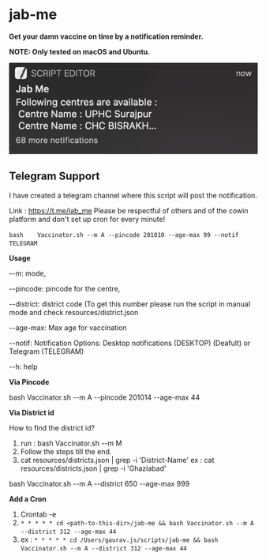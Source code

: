 # jab-me
**Get your damn vaccine on time by a notification reminder.**

**NOTE: Only tested on macOS and Ubuntu.**

![NOTIF_EX](https://github.com/gauravat16/jab-me/blob/master/screenshots/notif-ex.png)

## Telegram Support
I have created a telegram channel where this script will post the notification.

Link : https://t.me/jab_me
Please be respectful of others and of the cowin platform and don't set up cron for every minute!


`bash    Vaccinator.sh --m A --pincode 201010 --age-max 99 --notif TELEGRAM`

**Usage**

--m: mode,

--pincode: pincode for the centre,

--district: district code (To get this number please run the script in manual mode and check resources/district.json

--age-max: Max age for vaccination

--notif: Notification Options: Desktop notifications (DESKTOP) (Deafult) or Telegram (TELEGRAM)

--h: help


**Via Pincode**

bash  Vaccinator.sh --m A --pincode 201014 --age-max 44

**Via District id**

How to find the district id?

1. run : bash  Vaccinator.sh --m M
2. Follow the steps till the end.
3. cat resources/districts.json | grep -i 'District-Name'  ex : cat resources/districts.json | grep -i 'Ghaziabad'

bash  Vaccinator.sh --m A --district 650 --age-max 999

**Add a Cron**

1. Crontab -e
2. `* * * * * cd <path-to-this-dir>/jab-me && bash Vaccinator.sh --m A --district 312 --age-max 44`
3. ex : `* * * * * cd /Users/gaurav.js/scripts/jab-me && bash Vaccinator.sh --m A --district 312 --age-max 44`






